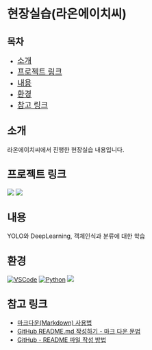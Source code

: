 # 현장실습(라온에이치씨)

## 목차
- <font size="4">[소개](#소개)</font>
- <font size="4">[프로젝트 링크](#프로젝트-링크)</font>
- <font size="4">[내용](#내용)</font>
- <font size="4">[환경](#환경)</font>
- <font size="4">[참고 링크](#참고-링크)</font>

## <font size="5">소개</font>
라온에이치씨에서 진행한 현장실습 내용입니다.

## <font size="5">프로젝트 링크</font>
<a href="[링크](https://colab.research.google.com/drive/1YmQGkUU5OIj7o76tteT8AWijUA-EC5RJ?authuser=1#scrollTo=zFRGTiyujhdh)"><img src="https://img.shields.io/badge/Colab-F9AB00?style=flat-square&logo=Google Colab&logoColor=white"/></a>
<a href="[[링크](https://colab.research.google.com/drive/1YmQGkUU5OIj7o76tteT8AWijUA-EC5RJ?authuser=1#scrollTo=zFRGTiyujhdh)](https://www.notion.so/d543b8939d584a14a6408637f6b6d0b2)"><img src="https://img.shields.io/badge/Notion-000000?style=flat-square&logo=notion&logoColor=white"/></a>

## <font size="5">내용</font>
YOLO와 DeepLearning, 객체인식과 분류에 대한 학습

## <font size="5">환경</font>
[![VSCode](https://img.shields.io/badge/VSCode-007ACC?style=flat-square&logo=visualstudiocode&logoColor=white)](https://code.visualstudio.com/)
[![Python](https://img.shields.io/badge/Python-3776AB?style=flat-square&logo=python&logoColor=white)](https://www.python.org/)
<img src="https://img.shields.io/badge/Colab-F9AB00?style=flat-square&logo=Google Colab&logoColor=white"/>

## <font size="5">참고 링크</font>
- [마크다운(Markdown) 사용법](https://m.blog.naver.com/jooeun0502/221956294941)
- [GitHub README.md 작성하기 - 마크 다운 문법](https://backendcode.tistory.com/165)
- [GitHub - README 파일 작성 방법](https://novlog.tistory.com/entry/GitHub-3-README-%ED%8C%8C%EC%9D%BC-%EC%9E%91%EC%84%B1-%EB%B0%A9%EB%B2%95-%EB%A7%88%ED%81%AC%EB%8B%A4%EC%9A%B4-MarkDown)

